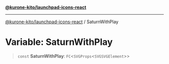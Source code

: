 [**@kurone-kito/launchpad-icons-react**](../README.md)

***

[@kurone-kito/launchpad-icons-react](../globals.md) / SaturnWithPlay

# Variable: SaturnWithPlay

> `const` **SaturnWithPlay**: `FC`\<`SVGProps`\<`SVGSVGElement`\>\>
